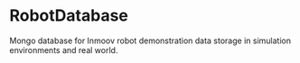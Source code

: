 # RobotDatabase
Mongo database for Inmoov robot demonstration data storage in simulation environments and real world.
